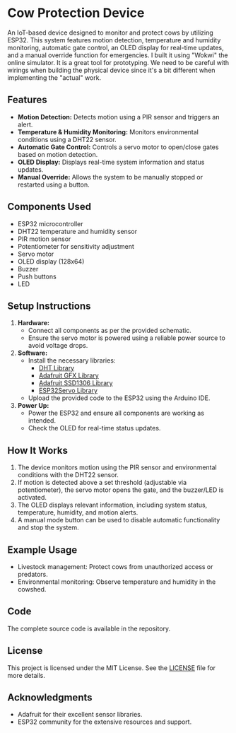 # Cow Protection Device

An IoT-based device designed to monitor and protect cows by utilizing ESP32. This system features motion detection, temperature and humidity monitoring, automatic gate control, an OLED display for real-time updates, and a manual override function for emergencies. I built it using "Wokwi" the online simulator. It is a great tool for prototyping. We need to be careful with wirings when building the physical device since it's a bit different when implementing the "actual" work. 

## Features   
- **Motion Detection:** Detects motion using a PIR sensor and triggers an alert.
- **Temperature & Humidity Monitoring:** Monitors environmental conditions using a DHT22 sensor.
- **Automatic Gate Control:** Controls a servo motor to open/close gates based on motion detection.   
- **OLED Display:** Displays real-time system information and status updates.
- **Manual Override:** Allows the system to be manually stopped or restarted using a button.
    
## Components Used         
- ESP32 microcontroller   
- DHT22 temperature and humidity sensor   
- PIR motion sensor   
- Potentiometer for sensitivity adjustment   
- Servo motor
- OLED display (128x64)
- Buzzer
- Push buttons
- LED


## Setup Instructions
1. **Hardware:**
   - Connect all components as per the provided schematic.
   - Ensure the servo motor is powered using a reliable power source to avoid voltage drops.
2. **Software:**
   - Install the necessary libraries:
     - [DHT Library](https://github.com/adafruit/DHT-sensor-library)
     - [Adafruit GFX Library](https://github.com/adafruit/Adafruit-GFX-Library)
     - [Adafruit SSD1306 Library](https://github.com/adafruit/Adafruit_SSD1306)
     - [ESP32Servo Library](https://github.com/madhephaestus/ESP32Servo)
   - Upload the provided code to the ESP32 using the Arduino IDE.
3. **Power Up:**
   - Power the ESP32 and ensure all components are working as intended.
   - Check the OLED for real-time status updates.

## How It Works
1. The device monitors motion using the PIR sensor and environmental conditions with the DHT22 sensor.
2. If motion is detected above a set threshold (adjustable via potentiometer), the servo motor opens the gate, and the buzzer/LED is activated.
3. The OLED displays relevant information, including system status, temperature, humidity, and motion alerts.
4. A manual mode button can be used to disable automatic functionality and stop the system.

## Example Usage
- Livestock management: Protect cows from unauthorized access or predators.
- Environmental monitoring: Observe temperature and humidity in the cowshed.  

## Code
The complete source code is available in the repository. 

## License
This project is licensed under the MIT License. See the [LICENSE](LICENSE) file for more details.   

## Acknowledgments
- Adafruit for their excellent sensor libraries.
- ESP32 community for the extensive resources and support. 

